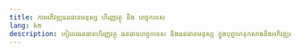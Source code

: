 ```yaml
---
title: ការអភិវឌ្ឍធនធានមនុស្ស ហិរញ្ញវត្ថុ និង បច្ចេកទេស
lang: km
description: កៀរគរធនធានហិរញ្ញវត្ថុ ធនធានបច្ចេកទេស និងធនធានមនុស្ស ក្នុងបុព្វហេតុកសាងនិងអភិវឌ្ឍសន្តិសុខឌីជីថល។
---
```


